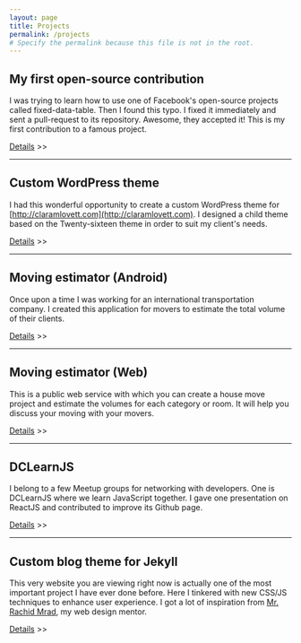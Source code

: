 ```yaml
---
layout: page
title: Projects
permalink: /projects  
# Specify the permalink because this file is not in the root.
---
```


## My first open-source contribution

I was trying to learn how to use one of Facebook's open-source projects
called fixed-data-table. Then I found this typo.
I fixed it immediately and sent a pull-request to its repository.
Awesome, they accepted it! This is my first contribution to
a famous project.

[Details](https://github.com/facebook/fixed-data-table/commits?author=mnishiguchi)  >>

---

## Custom WordPress theme

I had this wonderful opportunity to create a custom WordPress theme for  [http://claramlovett.com](http://claramlovett.com). I designed a child theme based on the Twenty-sixteen theme in order to suit my client's needs.

[Details](http://claramlovett.com) >>

---

## Moving estimator (Android)

Once upon a time I was working for an international transportation company.
I created this application for movers to estimate the total volume
of their clients.

[Details](https://play.google.com/store/apps/details?id=com.mnishiguchi.android.movingestimator) >>

---

## Moving estimator (Web)
This is a public web service with which you can create a house move
project and estimate the volumes for each category or room.
It will help you discuss your moving with your movers.

[Details](https://moving-estimator.herokuapp.com/) >>

---

## DCLearnJS

I belong to a few Meetup groups for networking with developers.
One is DCLearnJS where we learn JavaScript together.
I gave one presentation on ReactJS and contributed to improve its Github page.

[Details](https://github.com/jdax/dclearnjs) >>

---

## Custom blog theme for Jekyll

This very website you are viewing right now is actually one of the most important project I have ever done before. Here I tinkered with new CSS/JS techniques to enhance user experience. I got a lot of inspiration from [Mr. Rachid Mrad](http://rachidmrad.com), my web design mentor.

[Details](https://github.com/mnishiguchi/blog) >>
